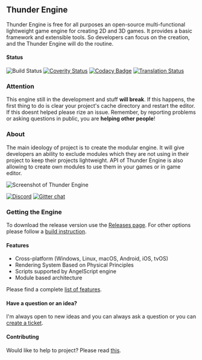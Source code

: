 ## Thunder Engine

Thunder Engine is free for all purposes an open-source multi-functional lightweight game engine for creating 2D and 3D games.
It provides a basic framework and extensible tools.
So developers can focus on the creation, and the Thunder Engine will do the routine.

#### Status

![Build Status](https://github.com/thunder-engine/thunder/actions/workflows/main.yml/badge.svg)
[![Coverity Status](https://img.shields.io/coverity/scan/15068.svg)](https://scan.coverity.com/projects/eprikazchikov-thunder)
[![Codacy Badge](https://app.codacy.com/project/badge/Grade/8874a5f2ddb84eb1bbaebe00f5562c23)](https://www.codacy.com/gh/thunder-engine/thunder/dashboard?utm_source=github.com&amp;utm_medium=referral&amp;utm_content=thunder-engine/thunder&amp;utm_campaign=Badge_Grade)
[![Translation Status](https://hosted.weblate.org/widgets/thunder-engine/-/editor-translation/svg-badge.svg)](https://hosted.weblate.org/engage/thunder-engine/)

### Attention

This engine still in the development and stuff **will break**.
If this happens, the first thing to do is clear your project's cache directory and restart the editor.
If this doesnt helped please rize an issue.
Remember, by reporting problems or asking questions in public, you are **helping other people**!

### About

The main ideology of project is to create the modular engine.
It will give developers an ability to exclude modules which they are not using in their project to keep their projects lightweight.
API of Thunder Engine is also allowing to create own modules to use them in your games or in game editor.

![Screenshot of Thunder Engine](https://raw.githubusercontent.com/thunder-engine/thunder/master/doc/media/ScreenShot01.png)

[![Discord](https://img.shields.io/discord/466924817359175681.svg?logo=discord)](https://discord.gg/k8qsJxnw4Q)
[![Gitter chat](https://badges.gitter.im/Thunder-Engine/gitter.png)](https://gitter.im/Thunder-Engine)

### Getting the Engine

To download the release version use the [Releases page](https://github.com/thunder-engine/thunder/releases).
For other options please follow a [build instruction](https://doc.thunderengine.org/en/latest/basics/source.html).

#### Features

- Cross-platform (Windows, Linux, macOS, Android, iOS, tvOS)
- Rendering System Based on Physical Principles
- Scripts supported by AngelScript engine
- Module based architecture

Please find a complete [list of features](https://doc.thunderengine.org/en/latest/basics/features.html).

#### Have a question or an idea?

I'm always open to new ideas and you can always ask a question or you can [create a ticket](https://github.com/thunder-engine/thunder/issues/new/choose).

#### Contributing

Would like to help to project? Please read [this](CONTRIBUTING.md).
